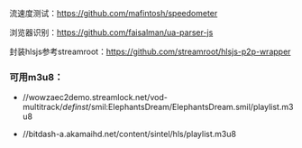 流速度测试：https://github.com/mafintosh/speedometer

浏览器识别：https://github.com/faisalman/ua-parser-js

封装hlsjs参考streamroot：https://github.com/streamroot/hlsjs-p2p-wrapper

### 可用m3u8：

- //wowzaec2demo.streamlock.net/vod-multitrack/_definst_/smil:ElephantsDream/ElephantsDream.smil/playlist.m3u8

- //bitdash-a.akamaihd.net/content/sintel/hls/playlist.m3u8